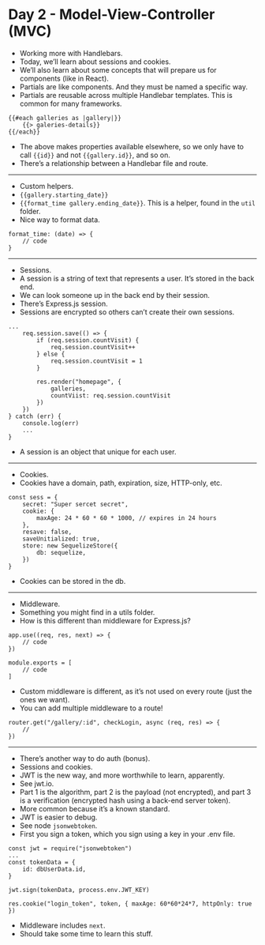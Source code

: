 # Day 2 - Model-View-Controller (MVC)
- Working more with Handlebars.
- Today, we’ll learn about sessions and cookies.
- We’ll also learn about some concepts that will prepare us for components (like in React).
- Partials are like components. And they must be named a specific way.
- Partials are reusable across multiple Handlebar templates. This is common for many frameworks.

```
{{#each galleries as |gallery|}}
	{{> galeries-details}}
{{/each}}

```

- The above makes properties available elsewhere, so we only have to call `‌{{id}}` and not `‌{{gallery.id}}`, and so on.
- There’s a relationship between a Handlebar file and route.

---
- Custom helpers.
- `{{gallery.starting_date}}`
- `‌{{format_time gallery.ending_date}}`. This is a helper, found in the `util` folder.
- Nice way to format data.
```
format_time: (date) => {
	// code
}

```

---
- Sessions.
- A session is a string of text that represents a user. It’s stored in the back end.
- We can look someone up in the back end by their session.
- There’s Express.js session.
- Sessions are encrypted so others can’t create their own sessions.

```
...
	req.session.save(() => {
		if (req.session.countVisit) {
			req.session.countVisit++
		} else {
			req.session.countVisit = 1
		}
		
		res.render("homepage", {
			galleries,
			countViist: req.session.countVisit
		})
	})
} catch (err) {
	console.log(err)
	...
}

```

- A session is an object that unique for each user.

---
- Cookies.
- Cookies have a domain, path, expiration, size, HTTP-only, etc.

```
const sess = {
	secret: "Super sercet secret",
	cookie: {
		maxAge: 24 * 60 * 60 * 1000, // expires in 24 hours
	},
	resave: false,
	saveUnitialized: true,
	store: new SequelizeStore({
		db: sequelize,
	})
}

```

- Cookies can be stored in the db.

---
- Middleware.
- Something you might find in a utils folder.
- How is this different than middleware for Express.js?

```
app.use((req, res, next) => {
	// code
})
```

```
module.exports = [
	// code 
]

```

- Custom middleware is different, as it’s not used on every route (just the ones we want).
- You can add multiple middleware to a route!

```
router.get("/gallery/:id", checkLogin, async (req, res) => {
	//
})

```

---
- There’s another way to do auth (bonus).
- Sessions and cookies.
- JWT is the new way, and more worthwhile to learn, apparently.
- See jwt.io.
- Part 1 is the algorithm, part 2 is the payload (not encrypted), and part 3 is a verification (encrypted hash using a back-end server token).
- More common because it’s a known standard.
- JWT is easier to debug.
- See node `jsonwebtoken`.
- First you sign a token, which you sign using a key in your .env file.

```
const jwt = require("jsonwebtoken")
...
const tokenData = {
	id: dbUserData.id,
}

jwt.sign(tokenData, process.env.JWT_KEY)

res.cookie("login_token", token, { maxAge: 60*60*24*7, httpOnly: true })

```

- Middleware includes `next`.
- Should take some time to learn this stuff.